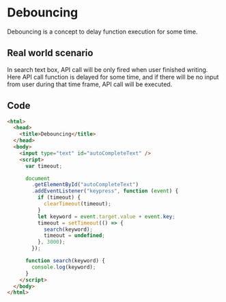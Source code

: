 # Debouncing
Debouncing is a concept to delay function execution for some time.
## Real world scenario
In search text box, API call will be only fired when user finished writing.  
Here API call function is delayed for some time, and if there will be no input from user during that time frame, API call will be executed.
## Code
````html
<html>
  <head>
    <title>Debouncing</title>
  </head>
  <body>
    <input type="text" id="autoCompleteText" />
    <script>
      var timeout;

      document
        .getElementById("autoCompleteText")
        .addEventListener("keypress", function (event) {
          if (timeout) {
            clearTimeout(timeout);
          }
          let keyword = event.target.value + event.key;
          timeout = setTimeout(() => {
            search(keyword);
            timeout = undefined;
          }, 3000);
        });

      function search(keyword) {
        console.log(keyword);
      }
    </script>
  </body>
</html>
````